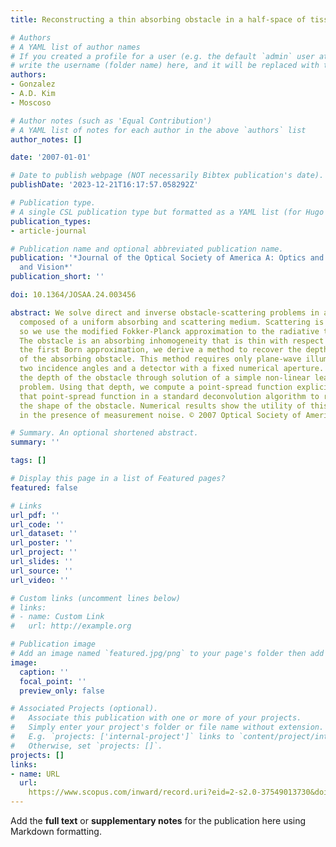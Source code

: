 ```yaml
---
title: Reconstructing a thin absorbing obstacle in a half-space of tissue

# Authors
# A YAML list of author names
# If you created a profile for a user (e.g. the default `admin` user at `content/authors/admin/`), 
# write the username (folder name) here, and it will be replaced with their full name and linked to their profile.
authors:
- Gonzalez
- A.D. Kim
- Moscoso

# Author notes (such as 'Equal Contribution')
# A YAML list of notes for each author in the above `authors` list
author_notes: []

date: '2007-01-01'

# Date to publish webpage (NOT necessarily Bibtex publication's date).
publishDate: '2023-12-21T16:17:57.058292Z'

# Publication type.
# A single CSL publication type but formatted as a YAML list (for Hugo requirements).
publication_types:
- article-journal

# Publication name and optional abbreviated publication name.
publication: '*Journal of the Optical Society of America A: Optics and Image Science,
  and Vision*'
publication_short: ''

doi: 10.1364/JOSAA.24.003456

abstract: We solve direct and inverse obstacle-scattering problems in a half-space
  composed of a uniform absorbing and scattering medium. Scattering is sharply forward-peaked,
  so we use the modified Fokker-Planck approximation to the radiative transport equation.
  The obstacle is an absorbing inhomogeneity that is thin with respect to depth. Using
  the first Born approximation, we derive a method to recover the depth and shape
  of the absorbing obstacle. This method requires only plane-wave illumination at
  two incidence angles and a detector with a fixed numerical aperture. First we recover
  the depth of the obstacle through solution of a simple non-linear least-squares
  problem. Using that depth, we compute a point-spread function explicitly. We use
  that point-spread function in a standard deconvolution algorithm to reconstruct
  the shape of the obstacle. Numerical results show the utility of this method even
  in the presence of measurement noise. © 2007 Optical Society of America.

# Summary. An optional shortened abstract.
summary: ''

tags: []

# Display this page in a list of Featured pages?
featured: false

# Links
url_pdf: ''
url_code: ''
url_dataset: ''
url_poster: ''
url_project: ''
url_slides: ''
url_source: ''
url_video: ''

# Custom links (uncomment lines below)
# links:
# - name: Custom Link
#   url: http://example.org

# Publication image
# Add an image named `featured.jpg/png` to your page's folder then add a caption below.
image:
  caption: ''
  focal_point: ''
  preview_only: false

# Associated Projects (optional).
#   Associate this publication with one or more of your projects.
#   Simply enter your project's folder or file name without extension.
#   E.g. `projects: ['internal-project']` links to `content/project/internal-project/index.md`.
#   Otherwise, set `projects: []`.
projects: []
links:
- name: URL
  url: 
    https://www.scopus.com/inward/record.uri?eid=2-s2.0-37549013730&doi=10.1364%2fJOSAA.24.003456&partnerID=40&md5=78c68f510ec8bdab8761e95167d31997
---
```


Add the **full text** or **supplementary notes** for the publication here using Markdown formatting.
